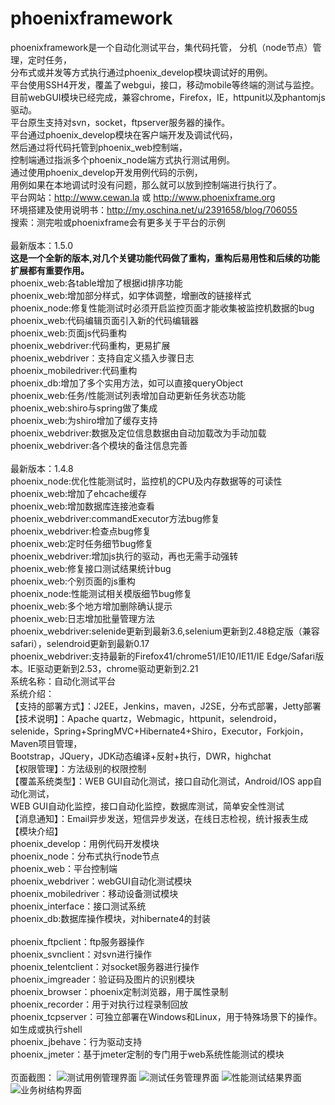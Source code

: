 # phoenixframework<br>
   phoenixframework是一个自动化测试平台，集代码托管，
 分机（node节点）管理，定时任务，<br>
分布式或并发等方式执行通过phoenix_develop模块调试好的用例。<br>
平台使用SSH4开发，覆盖了webgui，接口，移动mobile等终端的测试与监控。<br>
目前webGUI模块已经完成，兼容chrome，Firefox，IE，httpunit以及phantomjs驱动。<br>
平台原生支持对svn，socket，ftpserver服务器的操作。<br>
平台通过phoenix_develop模块在客户端开发及调试代码，<br>
然后通过将代码托管到phoenix_web控制端，<br>
控制端通过指派多个phoenix_node端方式执行测试用例。<br>
通过使用phoenix_develop开发用例代码的示例，<br>
用例如果在本地调试时没有问题，那么就可以放到控制端进行执行了。<br>
平台网站：http://www.cewan.la 或 http://www.phoenixframe.org<br>
环境搭建及使用说明书：http://my.oschina.net/u/2391658/blog/706055<br>
搜索：测完啦或phoenixframe会有更多关于平台的示例<br>
<br>
最新版本：1.5.0<br>
<b>这是一个全新的版本,对几个关键功能代码做了重构，重构后易用性和后续的功能扩展都有重要作用。</b><br>
phoenix_web:各table增加了根据id排序功能<br>
phoenix_web:增加部分样式，如字体调整，增删改的链接样式<br>
phoenix_node:修复性能测试时必须开启监控页面才能收集被监控机数据的bug<br>
phoenix_web:代码编辑页面引入新的代码编辑器<br>
phoenix_web:页面js代码重构<br>
phoenix_webdriver:代码重构，更易扩展<br>
phoenix_webdriver：支持自定义插入步骤日志<br>
phoenix_mobiledriver:代码重构<br>
phoenix_db:增加了多个实用方法，如可以直接queryObject<br>
phoenix_web:任务/性能测试列表增加自动更新任务状态功能<br>
phoenix_web:shiro与spring做了集成<br>
phoenix_web:为shiro增加了缓存支持<br>
phoenix_webdriver:数据及定位信息数据由自动加载改为手动加载<br>
phoenix_webdriver:各个模块的备注信息完善<br>
<br>
最新版本：1.4.8<br>
phoenix_node:优化性能测试时，监控机的CPU及内存数据等的可读性<br>
phoenix_web:增加了ehcache缓存<br>
phoenix_web:增加数据库连接池查看<br>
phoenix_webdriver:commandExecutor方法bug修复<br>
phoenix_webdriver:检查点bug修复<br>
phoenix_web:定时任务细节bug修复<br>
phoenix_webdriver:增加js执行的驱动，再也无需手动强转<br>
phoenix_web:修复接口测试结果统计bug<br>
phoenix_web:个别页面的js重构<br>
phoenix_node:性能测试相关模版细节bug修复<br>
phoenix_web:多个地方增加删除确认提示<br>
phoenix_web:日志增加批量管理方法<br>
phoenix_webdriver:selenide更新到最新3.6,selenium更新到2.48稳定版（兼容safari），selendroid更新到最新0.17<br>
phoenix_webdriver:支持最新的Firefox41/chrome51/IE10/IE11/IE Edge/Safari版本。IE驱动更新到2.53，chrome驱动更新到2.21<br>
系统名称：自动化测试平台<br> 
系统介绍： <br>
【支持的部署方式】：J2EE，Jenkins，maven，J2SE，分布式部署，Jetty部署 <br>
【技术说明】：Apache quartz，Webmagic，httpunit，selendroid，<br>
selenide，Spring+SpringMVC+Hibernate4+Shiro，Executor，Forkjoin，Maven项目管理，<br>
Bootstrap，JQuery，JDK动态编译+反射+执行，DWR，highchat <br>
【权限管理】：方法级别的权限控制 <br>
【覆盖系统类型】：WEB GUI自动化测试，接口自动化测试，Android/IOS app自动化测试，<br>
WEB GUI自动化监控，接口自动化监控，数据库测试，简单安全性测试 <br>
【消息通知】：Email异步发送，短信异步发送，在线日志检视，统计报表生成<br>
【模块介绍】<br>
phoenix_develop：用例代码开发模块<br>
phoenix_node：分布式执行node节点<br>
phoenix_web：平台控制端<br>
phoenix_webdriver：webGUI自动化测试模块<br>
phoenix_mobiledriver：移动设备测试模块<br>
phoenix_interface：接口测试系统<br>
phoenix_db:数据库操作模块，对hibernate4的封装<br>	
phoenix_ftpclient：ftp服务器操作<br>
phoenix_svnclient：对svn进行操作<br>
phoenix_telentclient：对socket服务器进行操作<br>
phoenix_imgreader：验证码及图片的识别模块<br>
phoenix_browser：phoenix定制浏览器，用于属性录制<br>
phoenix_recorder：用于对执行过程录制回放<br>
phoenix_tcpserver：可独立部署在Windows和Linux，用于特殊场景下的操作。如生成或执行shell	<br>
phoenix_jbehave：行为驱动支持	<br>
phoenix_jmeter：基于jmeter定制的专门用于web系统性能测试的模块<br>
<br>
页面截图：
![测试用例管理界面](http://www.cewan.la/images/case.jpg) 
![测试任务管理界面](http://www.cewan.la/images/task.jpg) 
![性能测试结果界面](http://www.cewan.la/images/perf.jpg)
![业务树结构界面](http://www.cewan.la/images/tree.jpg)
